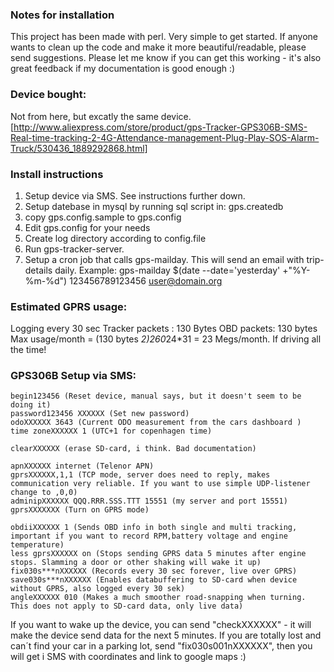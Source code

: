 ### Notes for installation

This project has been made with perl. Very simple to get started. If anyone wants to clean up the code and make it more beautiful/readable, please send suggestions.
Please let me know if you can get this working - it's also great feedback if my documentation is good enough :)

### Device bought:
Not from here, but excatly the same device.
[http://www.aliexpress.com/store/product/gps-Tracker-GPS306B-SMS-Real-time-tracking-2-4G-Attendance-management-Plug-Play-SOS-Alarm-Truck/530436_1889292868.html]

### Install instructions
1) Setup device via SMS. See instructions further down.
2) Setup datebase in mysql by running sql script in: gps.createdb
3) copy gps.config.sample to gps.config
4) Edit gps.config for your needs
5) Create log directory according to config.file
6) Run gps-tracker-server.
7) Setup a cron job that calls gps-mailday. This will send an email with trip-details daily.
   Example: gps-mailday $(date --date='yesterday' +"%Y-%m-%d") 123456789123456 user@domain.org

### Estimated GPRS usage:
Logging every 30 sec
Tracker packets : 130 Bytes
OBD packets: 130 bytes
Max usage/month = (130 bytes *2)*2*60*24*31 = 23 Megs/month. If driving all the time!

### GPS306B Setup via SMS:

```
begin123456 (Reset device, manual says, but it doesn't seem to be doing it)
password123456 XXXXXX (Set new password)
odoXXXXXX 3643 (Current ODO measurement from the cars dashboard )
time zoneXXXXXX 1 (UTC+1 for copenhagen time)

clearXXXXXX (erase SD-card, i think. Bad documentation)

apnXXXXXX internet (Telenor APN)
gprsXXXXXX,1,1 (TCP mode, server does need to reply, makes communication very reliable. If you want to use simple UDP-listener change to ,0,0)
adminipXXXXXX QQQ.RRR.SSS.TTT 15551 (my server and port 15551)
gprsXXXXXXX (Turn on GPRS mode)

obdiiXXXXXX 1 (Sends OBD info in both single and multi tracking, important if you want to record RPM,battery voltage and engine temperature)
less gprsXXXXXX on (Stops sending GPRS data 5 minutes after engine stops. Slamming a door or other shaking will wake it up)
fix030s***nXXXXXX (Records every 30 sec forever, live over GPRS)
save030s***nXXXXXX (Enables databuffering to SD-card when device without GPRS, also logged every 30 sek)
angleXXXXXX 010 (Makes a much smoother road-snapping when turning. This does not apply to SD-card data, only live data)
```

If you want to wake up the device, you can send "checkXXXXXX" - it will make the device send data for the next 5 minutes.
If you are totally lost and can´t find your car in a parking lot, send "fix030s001nXXXXXX", then you will get i SMS with coordinates and link to google maps :)





